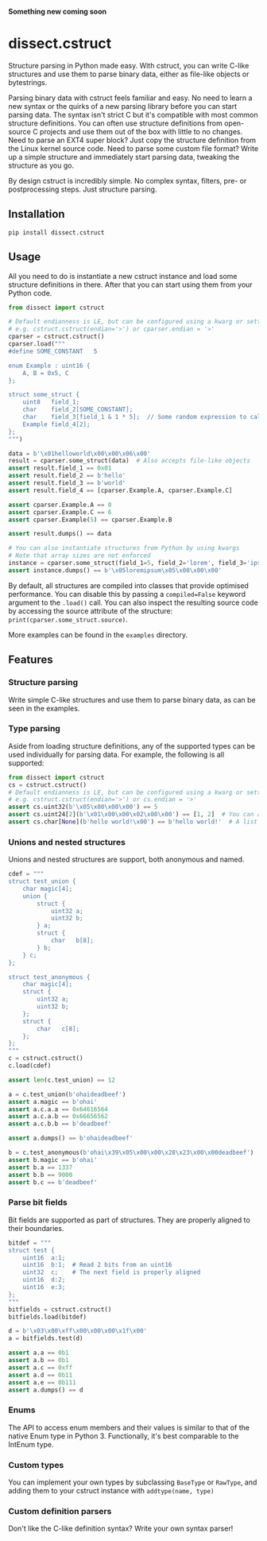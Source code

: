 **Something new coming soon**

# dissect.cstruct
Structure parsing in Python made easy. With cstruct, you can write C-like structures and use them to parse binary data, either as file-like objects or bytestrings.

Parsing binary data with cstruct feels familiar and easy. No need to learn a new syntax or the quirks of a new parsing library before you can start parsing data. The syntax isn't strict C but it's compatible with most common structure definitions. You can often use structure definitions from open-source C projects and use them out of the box with little to no changes. Need to parse an EXT4 super block? Just copy the structure definition from the Linux kernel source code. Need to parse some custom file format? Write up a simple structure and immediately start parsing data, tweaking the structure as you go.

By design cstruct is incredibly simple. No complex syntax, filters, pre- or postprocessing steps. Just structure parsing.

## Installation
```
pip install dissect.cstruct
```

## Usage
All you need to do is instantiate a new cstruct instance and load some structure definitions in there. After that you can start using them from your Python code.

```python
from dissect import cstruct

# Default endianness is LE, but can be configured using a kwarg or setting the 'endian' attribute
# e.g. cstruct.cstruct(endian='>') or cparser.endian = '>'
cparser = cstruct.cstruct()
cparser.load("""
#define SOME_CONSTANT   5

enum Example : uint16 {
    A, B = 0x5, C
};

struct some_struct {
    uint8   field_1;
    char    field_2[SOME_CONSTANT];
    char    field_3[field_1 & 1 * 5];  // Some random expression to calculate array length
    Example field_4[2];
};
""")

data = b'\x01helloworld\x00\x00\x06\x00'
result = cparser.some_struct(data)  # Also accepts file-like objects
assert result.field_1 == 0x01
assert result.field_2 == b'hello'
assert result.field_3 == b'world'
assert result.field_4 == [cparser.Example.A, cparser.Example.C]

assert cparser.Example.A == 0
assert cparser.Example.C == 6
assert cparser.Example(5) == cparser.Example.B

assert result.dumps() == data

# You can also instantiate structures from Python by using kwargs
# Note that array sizes are not enforced
instance = cparser.some_struct(field_1=5, field_2='lorem', field_3='ipsum', field_4=[cparser.Example.B, cparser.Example.A])
assert instance.dumps() == b'\x05loremipsum\x05\x00\x00\x00'
```

By default, all structures are compiled into classes that provide optimised performance. You can disable this by passing a `compiled=False` keyword argument to the `.load()` call. You can also inspect the resulting source code by accessing the source attribute of the structure: `print(cparser.some_struct.source)`.

More examples can be found in the `examples` directory.

## Features
### Structure parsing
Write simple C-like structures and use them to parse binary data, as can be seen in the examples.

### Type parsing
Aside from loading structure definitions, any of the supported types can be used individually for parsing data. For example, the following is all supported:

```python
from dissect import cstruct
cs = cstruct.cstruct()
# Default endianness is LE, but can be configured using a kwarg or setting the attribute
# e.g. cstruct.cstruct(endian='>') or cs.endian = '>'
assert cs.uint32(b'\x05\x00\x00\x00') == 5
assert cs.uint24[2](b'\x01\x00\x00\x02\x00\x00') == [1, 2]  # You can also parse arrays using list indexing
assert cs.char[None](b'hello world!\x00') == b'hello world!'  # A list index of None means null terminated
```

### Unions and nested structures
Unions and nested structures are support, both anonymous and named.

```python
cdef = """
struct test_union {
    char magic[4];
    union {
        struct {
            uint32 a;
            uint32 b;
        } a;
        struct {
            char   b[8];
        } b;
    } c;
};

struct test_anonymous {
    char magic[4];
    struct {
        uint32 a;
        uint32 b;
    };
    struct {
        char   c[8];
    };
};
"""
c = cstruct.cstruct()
c.load(cdef)

assert len(c.test_union) == 12

a = c.test_union(b'ohaideadbeef')
assert a.magic == b'ohai'
assert a.c.a.a == 0x64616564
assert a.c.a.b == 0x66656562
assert a.c.b.b == b'deadbeef'

assert a.dumps() == b'ohaideadbeef'

b = c.test_anonymous(b'ohai\x39\x05\x00\x00\x28\x23\x00\x00deadbeef')
assert b.magic == b'ohai'
assert b.a == 1337
assert b.b == 9000
assert b.c == b'deadbeef'
```

### Parse bit fields
Bit fields are supported as part of structures. They are properly aligned to their boundaries.

```python
bitdef = """
struct test {
    uint16  a:1;
    uint16  b:1;  # Read 2 bits from an uint16
    uint32  c;    # The next field is properly aligned
    uint16  d:2;
    uint16  e:3;
};
"""
bitfields = cstruct.cstruct()
bitfields.load(bitdef)

d = b'\x03\x00\xff\x00\x00\x00\x1f\x00'
a = bitfields.test(d)

assert a.a == 0b1
assert a.b == 0b1
assert a.c == 0xff
assert a.d == 0b11
assert a.e == 0b111
assert a.dumps() == d
```

### Enums
The API to access enum members and their values is similar to that of the native Enum type in Python 3. Functionally, it's best comparable to the IntEnum type.

### Custom types
You can implement your own types by subclassing `BaseType` or `RawType`, and adding them to your cstruct instance with `addtype(name, type)`

### Custom definition parsers
Don't like the C-like definition syntax? Write your own syntax parser!
